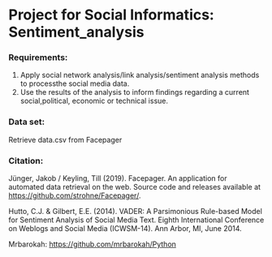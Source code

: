 # Project for Social Informatics: Sentiment_analysis


### Requirements:
1. Apply social network analysis/link analysis/sentiment analysis methods to processthe social media data.
2. Use the results of the analysis to inform findings regarding a current social,political, economic or technical issue.

### Data set:
Retrieve data.csv from Facepager

### Citation:
Jünger, Jakob / Keyling, Till (2019). Facepager. An application for automated data retrieval on the web. Source code and releases available at https://github.com/strohne/Facepager/.

Hutto, C.J. & Gilbert, E.E. (2014). VADER: A Parsimonious Rule-based Model for Sentiment Analysis of Social Media Text. Eighth International Conference on Weblogs and Social Media (ICWSM-14). Ann Arbor, MI, June 2014.

Mrbarokah: https://github.com/mrbarokah/Python
